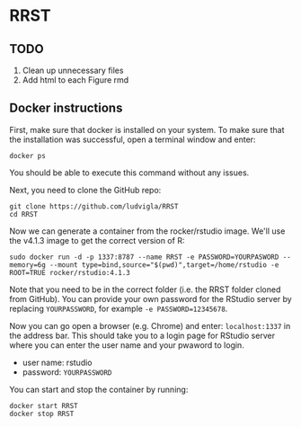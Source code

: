 # RRST

## TODO

1. Clean up unnecessary files
2. Add html to each Figure rmd

## Docker instructions

First, make sure that docker is installed on your system. To make sure 
that the installation was successful, open a terminal window and enter:

````
docker ps
````

You should be able to execute this command without any issues. 

Next, you need to clone the GitHub repo:

````
git clone https://github.com/ludvigla/RRST
cd RRST
````

Now we can generate a container from the rocker/rstudio image. We'll use 
the v4.1.3 image to get the correct version of R:

````
sudo docker run -d -p 1337:8787 --name RRST -e PASSWORD=YOURPASWORD --memory=6g --mount type=bind,source="$(pwd)",target=/home/rstudio -e ROOT=TRUE rocker/rstudio:4.1.3
````

Note that you need to be in the correct folder (i.e. the RRST folder cloned from GitHub).
You can provide your own password for the RStudio server by replacing `YOURPASSWORD`, for example 
`-e PASSWORD=12345678`. 

Now you can go open a browser (e.g. Chrome) and enter: `localhost:1337` in the address bar. This should 
take you to a login page for RStudio server where you can enter the user name and your pwaword to login.

* user name: rstudio
* password: `YOURPASSWORD` 

You can start and stop the container by running:

````
docker start RRST
docker stop RRST
````
